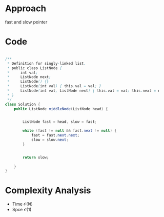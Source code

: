 # Approach

fast and slow pointer

# Code

```java

/**
 * Definition for singly-linked list.
 * public class ListNode {
 *     int val;
 *     ListNode next;
 *     ListNode() {}
 *     ListNode(int val) { this.val = val; }
 *     ListNode(int val, ListNode next) { this.val = val; this.next = next; }
 * }
 */
class Solution {
    public ListNode middleNode(ListNode head) {


        ListNode fast = head, slow = fast;

        while (fast != null && fast.next != null) {
            fast = fast.next.next;
            slow = slow.next;
        }


        return slow;
        
    }
}

```

# Complexity Analysis
- Time $\mathcal{O}(N)$
- Spce $\mathcal{O}(1)$